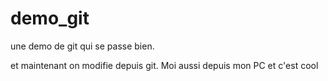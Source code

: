 # demo_git
une demo de git qui se passe bien.

et maintenant on modifie depuis git.
Moi aussi depuis mon PC et c'est cool
